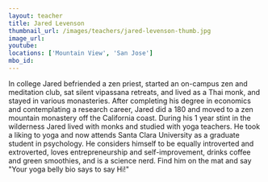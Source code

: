 ```yaml
---
layout: teacher
title: Jared Levenson
thumbnail_url: /images/teachers/jared-levenson-thumb.jpg
image_url: 
youtube:
locations: ['Mountain View', 'San Jose']
mbo_id:
---
```


In college Jared befriended a zen priest, started an on-campus zen and meditation club, sat silent vipassana retreats, and lived as a Thai monk, and stayed in various monasteries. After completing his degree in economics and contemplating a research career, Jared did a 180 and moved to a zen mountain monastery off the California coast. During his 1 year stint in the wilderness Jared lived with monks and studied with yoga teachers. He took a liking to yoga and now attends Santa Clara University as a graduate student in psychology. He considers himself to be equally introverted and extroverted, loves entrepreneurship and self-improvement, drinks coffee and green smoothies, and is a science nerd. Find him on the mat and say "Your yoga belly bio says to say Hi!"
